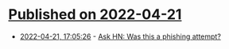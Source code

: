 # [Published on 2022-04-21](index.md)

* [2022-04-21, 17:05:26](https://news.ycombinator.com/item?id=31112115) - [Ask HN: Was this a phishing attempt?](https://news.ycombinator.com/item?id=31112115)
